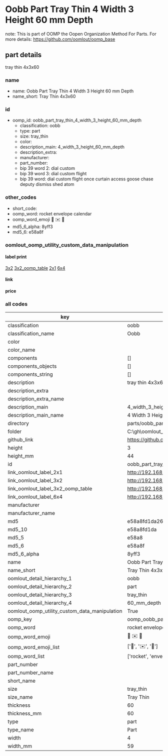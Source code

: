 # Oobb Part Tray Thin 4 Width 3 Height 60 mm Depth  

note: This is part of OOMP the Oopen Organization Method For Parts. For more details: https://github.com/oomlout/oomp_base

##  part details
  



tray thin 4x3x60



### name
* name: Oobb Part Tray Thin 4 Width 3 Height 60 mm Depth
* name_short: Tray Thin 4x3x60 
### id
* oomp_id: oobb_part_tray_thin_4_width_3_height_60_mm_depth
  * classification: oobb
  * type: part
  * size: tray_thin
  * color: 
  * description_main: 4_width_3_height_60_mm_depth
  * description_extra: 
  * manufacturer: 
  * part_number: 
  * bip 39 word 2: dial custom
  * bip 39 word 3: dial custom flight
  * bip 39 word: dial custom flight once curtain access goose chase deputy dismiss shed atom

### other_codes
* short_code: 
* oomp_word: rocket envelope calendar
* oomp_word_emoji :rocket: :envelope: :calendar:
* md5_6_alpha: 8yff3
* md5_6: e58a8f






### oomlout_oomp_utility_custom_data_manipulation
#### label print
[3x2](http://192.168.1.245:1112/?label=oomp%208yff3)
[3x2_oomp_table](http://192.168.1.108:1112/?label=oomp%208yff3)
[2x1](http://192.168.1.242:1112/?label=oomp%208yff3)
[6x4](http://192.168.1.55:1112/?label=oomp%208yff3)    

#### link

                              

#### price







### all codes 
| key | value |  
| --- | --- |  
| classification | oobb |  
| classification_name | Oobb |  
| color |  |  
| color_name |  |  
| components | [] |  
| components_objects | [] |  
| components_string | [] |  
| description | tray thin 4x3x60 |  
| description_extra |  |  
| description_extra_name |  |  
| description_main | 4_width_3_height_60_mm_depth |  
| description_main_name | 4 Width 3 Height 60 mm Depth |  
| directory | parts/oobb_part_tray_thin_4_width_3_height_60_mm_depth |  
| folder | C:\gh\oomlout_oobb_version_4_generated_parts\things\oobb_part_tray_thin_4_width_3_height_60_mm_depth |  
| github_link | https://github.com/oomlout/oomlout_oomp_part_src/tree/main/parts/oobb_part_tray_thin_4_width_3_height_60_mm_depth |  
| height | 3 |  
| height_mm | 44 |  
| id | oobb_part_tray_thin_4_width_3_height_60_mm_depth |  
| link_oomlout_label_2x1 | http://192.168.1.242:1112/?label=oomp%208yff3 |  
| link_oomlout_label_3x2 | http://192.168.1.245:1112/?label=oomp%208yff3 |  
| link_oomlout_label_3x2_oomp_table | http://192.168.1.108:1112/?label=oomp%208yff3 |  
| link_oomlout_label_6x4 | http://192.168.1.55:1112/?label=oomp%208yff3 |  
| manufacturer |  |  
| manufacturer_name |  |  
| md5 | e58a8fd1da26ac90051b19a8b1cda1e8 |  
| md5_10 | e58a8fd1da |  
| md5_5 | e58a8 |  
| md5_6 | e58a8f |  
| md5_6_alpha | 8yff3 |  
| name | Oobb Part Tray Thin 4 Width 3 Height 60 mm Depth |  
| name_short | Tray Thin 4x3x60  |  
| oomlout_detail_hierarchy_1 | oobb |  
| oomlout_detail_hierarchy_2 | part |  
| oomlout_detail_hierarchy_3 | tray_thin |  
| oomlout_detail_hierarchy_4 | 60_mm_depth |  
| oomlout_oomp_utility_custom_data_manipulation | True |  
| oomp_key | oomp_oobb_part_tray_thin_4_width_3_height_60_mm_depth |  
| oomp_word | rocket envelope calendar |  
| oomp_word_emoji | :rocket: :envelope: :calendar: |  
| oomp_word_emoji_list | [':rocket:', ':envelope:', ':calendar:'] |  
| oomp_word_list | ['rocket', 'envelope', 'calendar'] |  
| part_number |  |  
| part_number_name |  |  
| short_name |  |  
| size | tray_thin |  
| size_name | Tray Thin |  
| thickness | 60 |  
| thickness_mm | 60 |  
| type | part |  
| type_name | Part |  
| width | 4 |  
| width_mm | 59 |  
